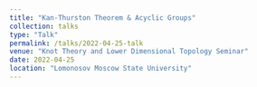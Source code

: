 ```yaml
---
title: "Kan-Thurston Theorem & Acyclic Groups"
collection: talks
type: "Talk"
permalink: /talks/2022-04-25-talk
venue: "Knot Theory and Lower Dimensional Topology Seminar"
date: 2022-04-25
location: "Lomonosov Moscow State University"
---
```

